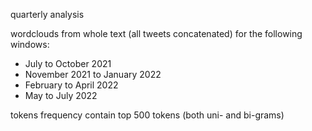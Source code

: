 quarterly analysis

wordclouds from whole text (all tweets concatenated) for the following windows: 
- July to October 2021
- November 2021 to January 2022
- February to April 2022
- May to July 2022

tokens frequency contain top 500 tokens (both uni- and bi-grams)
